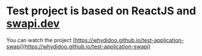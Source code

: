 # Test project is based on ReactJS and [swapi.dev](https://swapi.dev/)

You can watch the project [https://whydidoo.github.io/test-application-swapi](https://whydidoo.github.io/test-application-swapi)
